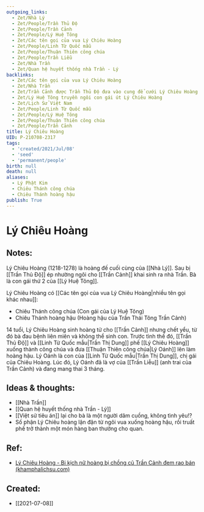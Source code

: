 ```yaml
---
outgoing_links:
  - Zet/Nhà Lý
  - Zet/People/Trần Thủ Độ
  - Zet/People/Trần Cảnh
  - Zet/People/Lý Huệ Tông
  - Zet/Các tên gọi của vua Lý Chiêu Hoàng
  - Zet/People/Linh Từ Quốc mẫu
  - Zet/People/Thuận Thiên công chúa
  - Zet/People/Trần Liễu
  - Zet/Nhà Trần
  - Zet/Quan hệ huyết thống nhà Trần - Lý
backlinks:
  - Zet/Các tên gọi của vua Lý Chiêu Hoàng
  - Zet/Nhà Trần
  - Zet/Trần Cảnh được Trần Thủ Độ đưa vào cung để cưới Lý Chiêu Hoàng
  - Zet/Lý Huệ Tông truyền ngôi con gái út Lý Chiêu Hoàng
  - Zet/Lịch Sử Việt Nam
  - Zet/People/Linh Từ Quốc mẫu
  - Zet/People/Lý Huệ Tông
  - Zet/People/Thuận Thiên công chúa
  - Zet/People/Trần Cảnh
title: Lý Chiêu Hoàng
UID: P-210708-2317
tags:
  - 'created/2021/Jul/08'
  - 'seed'
  - 'permanent/people'
birth: null
death: null
aliases:
  - Lý Phật Kim
  - Chiêu Thánh công chúa
  - Chiêu Thánh hoàng hậu
publish: True
---
```

# Lý Chiêu Hoàng

## Notes:
Lý Chiêu Hoàng (1218-1278) là hoàng đế cuối cùng của [[Nhà Lý]]. Sau bị [[Trần Thủ Độ]] ép nhường ngôi cho [[Trần Cảnh]] khai sinh ra nhà Trần. Bà là con gái thứ 2 của [[Lý Huệ Tông]].

Lý Chiêu Hoàng có [[Các tên gọi của vua Lý Chiêu Hoàng|nhiều tên gọi khác nhau]]:

- Chiêu Thánh công chúa (Con gái của Lý Huệ Tông)
- Chiêu Thánh hoàng hậu (Hoàng hậu của Trần Thái Tông Trần Cảnh)

14 tuổi, Lý Chiêu Hoàng sinh hoàng tử cho [[Trần Cảnh]] nhưng chết yểu, từ đó bà đau bệnh liên miên và không thể sinh con. Trước tình thế đó, [[Trần Thủ Độ]] và [[Linh Từ Quốc mẫu|Trần Thị Dung]] phế [[Lý Chiêu Hoàng]] xuống thành công chúa và đưa [[Thuận Thiên công chúa|Lý Oánh]] lên làm hoàng hậu. Lý Oánh là con của [[Linh Từ Quốc mẫu|Trần Thị Dung]], chị gái của Chiêu Hoàng. Lúc đó, Lý Oánh đã là vợ của [[Trần Liễu]] (anh trai của Trần Cảnh) và đang mang thai 3 tháng. 

## Ideas & thoughts:
- [[Nhà Trần]]
- [[Quan hệ huyết thống nhà Trần - Lý]]
- [[Việt sử tiêu án]] lại cho bà là một người dâm cuồng, không tình yêu!?
- Số phận Lý Chiêu hoàng lận đận từ ngôi vua xuống hoàng hậu, rồi truất phế trở thành một món hàng ban thưởng cho quan.

## Ref:
- [Lý Chiêu Hoàng - Bi kịch nữ hoàng bị chồng cũ Trần Cảnh đem rao bán (khamphalichsu.com)](https://khamphalichsu.com/ly-chieu-hoang-tran-canh-n44.html)
## Created:
- [[2021-07-08]]
